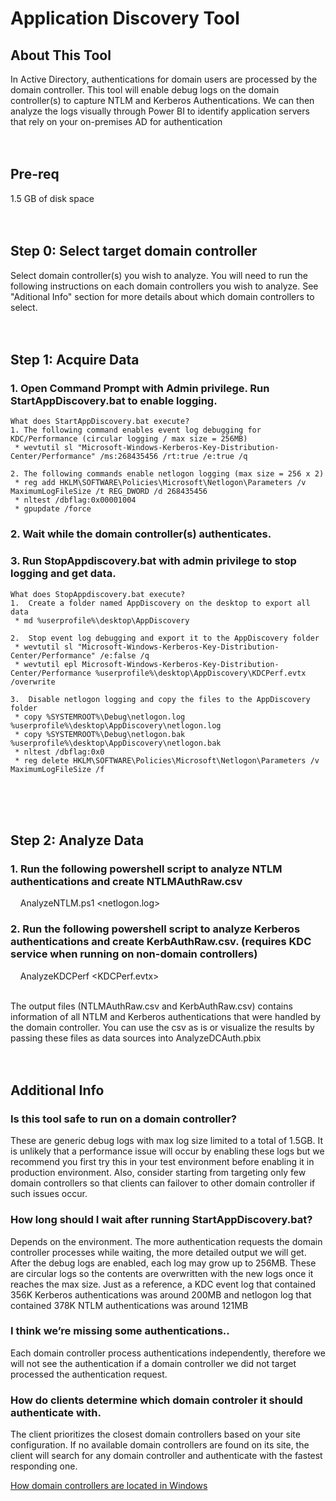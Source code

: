 # Application Discovery Tool

## About This Tool
In Active Directory, authentications for domain users are processed by the domain controller. This tool will enable debug logs on the domain controller(s) to capture NTLM and Kerberos Authentications. We can then analyze the logs visually through Power BI to identify application servers that rely on your on-premises AD for authentication
<br>
<br>
<br>
## Pre-req
1.5 GB of disk space
<br>
<br>
<br>

## Step 0: Select target domain controller
Select domain </span>controller(s) you wish to analyze. You will need to run the following instructions on each domain controllers you wish to analyze. 
See "Aditional Info" section for more details about which domain controllers to select.
<br>
<br>
<br>

## Step 1: Acquire Data
### 1. Open Command Prompt with Admin privilege. Run StartAppDiscovery.bat to enable logging.
```
What does StartAppDiscovery.bat execute?
1. The following command enables event log debugging for KDC/Performance (circular logging / max size = 256MB)
 * wevtutil sl "Microsoft-Windows-Kerberos-Key-Distribution-Center/Performance" /ms:268435456 /rt:true /e:true /q

2. The following commands enable netlogon logging (max size = 256 x 2)
 * reg add HKLM\SOFTWARE\Policies\Microsoft\Netlogon\Parameters /v MaximumLogFileSize /t REG_DWORD /d 268435456
 * nltest /dbflag:0x00001004
 * gpupdate /force
```

### 2. Wait while the domain controller(s) authenticates. 

### 3.	Run StopAppdiscovery.bat with admin privilege to stop logging and get data. 
```
What does StopAppdiscovery.bat execute?
1.	Create a folder named AppDiscovery on the desktop to export all data
 * md %userprofile%\desktop\AppDiscovery
 
2.	Stop event log debugging and export it to the AppDiscovery folder
 * wevtutil sl "Microsoft-Windows-Kerberos-Key-Distribution-Center/Performance" /e:false /q
 * wevtutil epl Microsoft-Windows-Kerberos-Key-Distribution-Center/Performance %userprofile%\desktop\AppDiscovery\KDCPerf.evtx /overwrite
 
3.	Disable netlogon logging and copy the files to the AppDiscovery folder 
 * copy %SYSTEMROOT%\Debug\netlogon.log %userprofile%\desktop\AppDiscovery\netlogon.log
 * copy %SYSTEMROOT%\Debug\netlogon.bak %userprofile%\desktop\AppDiscovery\netlogon.bak
 * nltest /dbflag:0x0
 * reg delete HKLM\SOFTWARE\Policies\Microsoft\Netlogon\Parameters /v MaximumLogFileSize /f
```
<br>
<br>
<br>


## Step 2: Analyze Data
### 1.	Run the following powershell script to analyze NTLM authentications and create NTLMAuthRaw.csv
&nbsp;&nbsp;&nbsp; AnalyzeNTLM.ps1 <netlogon.log> 

### 2. Run the following powershell script to analyze Kerberos authentications and create KerbAuthRaw.csv. (requires KDC service when running on non-domain controllers)
&nbsp;&nbsp;&nbsp; AnalyzeKDCPerf <KDCPerf.evtx>

<br>
The output files (NTLMAuthRaw.csv and KerbAuthRaw.csv) contains information of all NTLM and Kerberos authentications that were handled by the domain controller. You can use the csv as is or visualize the results by passing these files as data sources into AnalyzeDCAuth.pbix


<br>
<br>
<br>

## Additional Info 
### Is this tool safe to run on a domain controller?
These are generic debug logs with max log size limited to a total of 1.5GB. It is unlikely that a performance issue will occur by enabling these logs but we recommend you first try this in your test environment before enabling it in production environment. Also, consider starting from targeting only few domain controllers so that clients can failover to other domain controller if such issues occur.

### How long should I wait after running StartAppDiscovery.bat?
Depends on the environment. The more authentication requests the domain controller processes while waiting, the more detailed output we will get. After the debug logs are enabled, each log may grow up to 256MB. These are circular logs so the contents are overwritten with the new logs once it reaches the max size. Just as a reference, a KDC event log that contained 356K Kerberos authentications was around 200MB and netlogon log that contained 378K NTLM authentications was around 121MB

### I think we’re missing some authentications.. 
Each domain controller process authentications independently, therefore we will not see the authentication if a domain controller we did not target processed the authentication request.

### How do clients determine which domain controler it should authenticate with.
The client prioritizes the closest domain controllers based on your site configuration. If no available domain controllers are found on its site, the client will search for any domain controller and authenticate with the fastest responding one.

[How domain controllers are located in Windows](https://docs.microsoft.com/en-us/troubleshoot/windows-server/identity/how-domain-controllers-are-located)


